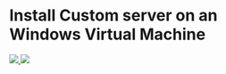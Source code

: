 # Install Custom server on an Windows Virtual Machine

<a href="https://portal.azure.com/#create/Microsoft.Template/uri/https%3A%2F%2Fraw.githubusercontent.com%2Fvatsalyagoel%2Fminecraft-server%2Fmaster%2Fazuredeploy.json" target="_blank">
    <img src="http://azuredeploy.net/deploybutton.png"/>
</a>
<a href="http://armviz.io/#/?load=https%3A%2F%2Fraw.githubusercontent.com%2Fvatsalyagoel%2Fminecraft-server%2Fmaster%2Fazuredeploy.json" target="_blank">
    <img src="http://armviz.io/visualizebutton.png"/>
</a>